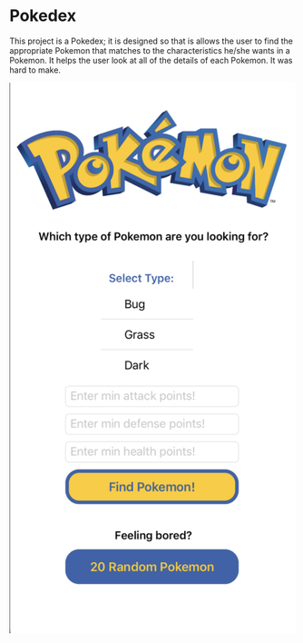 # Pokedex

This project is a Pokedex; it is designed so that is allows the user to find the appropriate Pokemon that matches to the characteristics he/she wants in a Pokemon. It helps the user look at all of the details of each Pokemon. It was hard to make.


![HomeScreenLooksLike](/screenshot1.png?raw=true "Optional Title")

